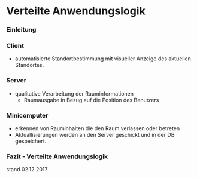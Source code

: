 # Verteilte Anwendungslogik
### Einleitung

### Client
* automatisierte Standortbestimmung mit visueller Anzeige des aktuellen Standortes.
<!-- oder ist das  nur I/O? -->


### Server
* qualitative Verarbeitung der Rauminformationen
    - Raumausgabe in Bezug auf die Position des Benutzers

### Minicomputer
* erkennen von Rauminhalten die den Raum verlassen oder betreten
* Aktuallisierungen werden an den Server geschickt und in der DB gespeichert.


### Fazit - Verteilte Anwendungslogik






stand 02.12.2017
